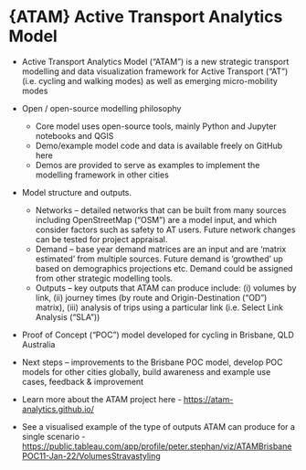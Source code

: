 # {ATAM} Active Transport Analytics Model
- Active Transport Analytics Model (“ATAM”) is a new strategic transport modelling and data visualization framework for Active Transport (“AT”) (i.e. cycling and walking modes) as well as emerging micro-mobility modes 

- Open / open-source modelling philosophy
  - Core model uses open-source tools, mainly Python and Jupyter notebooks and QGIS
  - Demo/example model code and data is available freely on GitHub here
  - Demos are provided to serve as examples to implement the modelling framework in other cities

- Model structure and outputs. 
  - Networks – detailed networks that can be built from many sources including OpenStreetMap (“OSM”) are a model input, and which consider factors such as safety to AT users. Future network changes can be tested for project appraisal. 
  - Demand – base year demand matrices are an input and are ‘matrix estimated’ from multiple sources. Future demand is ‘growthed’ up based on demographics projections etc. Demand could be assigned from other strategic modelling tools. 
  - Outputs – key outputs that ATAM can produce include: (i) volumes by link, (ii) journey times (by route and Origin-Destination (“OD”) matrix), (iii) analysis of trips using a particular link (i.e. Select Link Analysis (“SLA”))

- Proof of Concept (“POC”) model developed for cycling in Brisbane, QLD Australia

- Next steps – improvements to the Brisbane POC model, develop POC models for other cities globally, build awareness and example use cases, feedback & improvement 

- Learn more about the ATAM project here - https://atam-analytics.github.io/

- See a visualised example of the type of outputs ATAM can produce for a single scenario - https://public.tableau.com/app/profile/peter.stephan/viz/ATAMBrisbanePOC11-Jan-22/VolumesStravastyling

